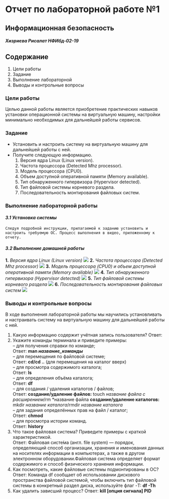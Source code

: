 # **Отчет по лабораторной работе №1**
## **Информационная безопасность**
#### *Хизриева Рисалат НФИбд-02-19*



## **Содержание**
1. Цели работы
2. Задание
3. Выполнение лабораторной
4. Выводы и контрольные вопросы


### **Цели работы**
Целью данной работы является приобретение практических навыков
установки операционной системы на виртуальную машину, настройки минимально необходимых для дальнейшей работы сервисов.


### **Задание**
* Установить и настроить систему на виртуальную машину для дальнейшей работы с ней.
* Получите следующую информацию.
    1. Версия ядра Linux (Linux version).
    2. Частота процессора (Detected Mhz processor).
    3. Модель процессора (CPU0).
    4. Объем доступной оперативной памяти (Memory available).
    5. Тип обнаруженного гипервизора (Hypervisor detected).
    6. Тип файловой системы корневого раздела.
    7. Последовательность монтирования файловых систем.


### **Выполнение лабораторной работы**
#### *3.1 Установка системы*
    Следуя подробной инструкции, прилагаемой к заданию установить и настроить требуемую ОС. Процесс выполнения в видео, приложенному к отчету.
#### *3.2 Выполнение домашней работы*
**1.** *Версия ядра Linux (Linux version)*
![](./pics/1.PNG)
**2.** *Частота процессора (Detected Mhz processor)*
![](./pics/2.PNG)
**3.** *Модель процессора (CPU0) и объем доступной оперативной памяти (Memory available)*
![](./pics/3.PNG)
**4.** *Тип обнаруженного гипервизора (Hypervisor detected)*
![](./pics/4.PNG)
**5.** *Тип файловой системы корневого раздела*
![](./pics/5.PNG)
**6.** *Последовательность монтирования файловых систем*
![](./pics/6.PNG)



### **Выводы и контрольные вопросы**
В ходе выполнения лабораторной работы мы научились установливать и настраивать систему на виртуальную машину для дальнейшей работы с ней.

1. Какую информацию содержит учётная запись пользователя?
    Ответ:
2. Укажите команды терминала и приведите примеры:\
– для получения справки по команде; \
     Ответ: **man *название_команды*** \
– для перемещения по файловой системе; \
     Ответ: **cd/cd ..** (для перемещения на каталог вверх)\
– для просмотра содержимого каталога; \
     Ответ: **ls** \
– для определения объёма каталога; \
     Ответ: **df** \
– для создания / удаления каталогов / файлов; \
     Ответ: **создание/удаление файлов:** touch *название файла с расширением*/rm *название файла **создание/удаление каталогов:** mkdir *название каталога*/rmdir *название каталога* \
– для задания определённых прав на файл / каталог; \
     Ответ: **chmod** \
– для просмотра истории команд. \
     Ответ: **history** 
3. Что такое файловая система? Приведите примеры с краткой характеристикой. \
     Ответ: Фа́йловая систе́ма (англ. file system) — порядок, определяющий способ организации, хранения и именования данных на носителях информации в компьютерах, а также в другом электронном оборудовании.Файловая система определяет формат содержимого и способ физического хранения информации. 
4. Как посмотреть, какие файловые системы подмонтированы в ОС? \
     Ответ: Команда df сообщает об использовании дискового пространства файловой системой, чтобы включить тип файловой системы в конкретный раздел диска, используйте флаг -T: **df -Th**
5. Как удалить зависший процесс? 
     Ответ:  **kill [опция сигнала] PID**


